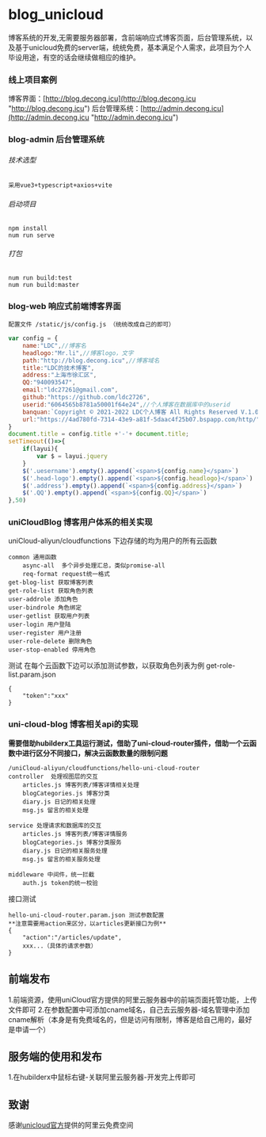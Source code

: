 # blog_unicloud
博客系统的开发,无需要服务器部署，含前端响应式博客页面，后台管理系统，以及基于unicloud免费的server端，统统免费，基本满足个人需求，此项目为个人毕设用途，有空的话会继续做相应的维护。
### 线上项目案例
博客界面：[http://blog.decong.icu](http://blog.decong.icu "http://blog.decong.icu")
后台管理系统：[http://admin.decong.icu](http://admin.decong.icu "http://admin.decong.icu")
### blog-admin  后台管理系统
###### 技术选型
	采用vue3+typescript+axios+vite
###### 启动项目
	npm install
	num run serve
###### 打包
	num run build:test
	num run build:master
	
### blog-web 响应式前端博客界面


	配置文件 /static/js/config.js （统统改成自己的即可）
```javascript
var config = {
    name:"LDC",//博客名
    headlogo:"Mr.li",//博客logo，文字
    path:"http://blog.decong.icu",//博客域名
    title:"LDC的技术博客",
    address:"上海市徐汇区",
    QQ:"940093547",
    email:"ldc27261@gmail.com",
    github:"https://github.com/ldc2726",
    userid:"6064565b8781a50001f64e24",//个人博客在数据库中的userid
    banquan:`Copyright © 2021-2022 LDC个人博客 All Rights Reserved V.1.0 <a href="https://www.beian.miit.gov.cn" target="blank" class="tiao">沪ICP备2021008871</a>`,//备案号
    url:"https://4ad780fd-7314-43e9-a81f-5daac4f25b07.bspapp.com/http/"// server端接口
}
document.title = config.title +'-'+ document.title;
setTimeout(()=>{
    if(layui){
        var $ = layui.jquery
    }
    $('.uesername').empty().append(`<span>${config.name}</span>`)
    $('.head-logo').empty().append(`<span>${config.headlogo}</span>`)
    $('.address').empty().append(`<span>${config.address}</span>`)
    $('.QQ').empty().append(`<span>${config.QQ}</span>`)
},50)
```
### uniCloudBlog 博客用户体系的相关实现
uniCloud-aliyun/cloudfunctions 下边存储的均为用户的所有云函数

	common 通用函数
		async-all  多个异步处理汇总，类似promise-all
		req-format request统一格式
	get-blog-list 获取博客列表
	get-role-list 获取角色列表
	user-addrole 添加角色
	user-bindrole 角色绑定
	user-getlist 获取用户列表
	user-login 用户登陆
	user-register 用户注册
	user-role-delete 删除角色
	user-stop-enabled 停用角色
测试
	在每个云函数下边可以添加测试参数，以获取角色列表为例
	get-role-list.param.json
	
	{
		"token":"xxx"
	}

### uni-cloud-blog 博客相关api的实现
**需要借助hubilderx工具运行测试，借助了uni-cloud-router插件，借助一个云函数中进行区分不同接口，解决云函数数量的限制问题**
	
	/uniCloud-aliyun/cloudfunctions/hello-uni-cloud-router
	controller  处理视图层的交互
		articles.js 博客列表/博客详情相关处理
		blogCategories.js 博客分类
		diary.js 日记的相关处理
		msg.js 留言的相关处理
	
	service 处理请求和数据库的交互
		articles.js 博客列表/博客详情服务
		blogCategories.js 博客分类服务
		diary.js 日记的相关服务处理
		msg.js 留言的相关服务处理
		
	middleware 中间件，统一拦截
		auth.js token的统一校验
接口测试

	hello-uni-cloud-router.param.json 测试参数配置
	**注意需要用action来区分，以articles更新接口为例**
	{
		"action":"/articles/update",
		xxx...（具体的请求参数）
	}
## 前端发布
1.前端资源，使用uniCloud官方提供的阿里云服务器中的前端页面托管功能，上传文件即可
2.在参数配置中可添加cname域名，自己去云服务器-域名管理中添加cname解析（本身是有免费域名的，但是访问有限制，博客是给自己用的，最好是申请一个）
## 服务端的使用和发布
1.在hubilderx中鼠标右键-关联阿里云服务器-开发完上传即可

## 致谢
感谢[unicloud官方](https://unicloud.dcloud.net.cn/login "unicloud")提供的阿里云免费空间
